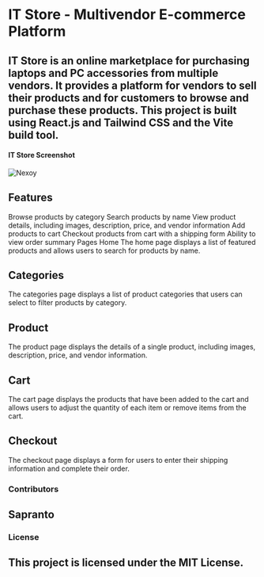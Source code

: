 # IT Store - Multivendor E-commerce Platform
## IT Store is an online marketplace for purchasing laptops and PC accessories from multiple vendors. It provides a platform for vendors to sell their products and for customers to browse and purchase these products. This project is built using React.js and Tailwind CSS and the Vite build tool.

#### IT Store Screenshot
![Nexoy](/capture.png)

## Features
Browse products by category
Search products by name
View product details, including images, description, price, and vendor information
Add products to cart
Checkout products from cart with a shipping form
Ability to view order summary
Pages
Home
The home page displays a list of featured products and allows users to search for products by name.

## Categories
The categories page displays a list of product categories that users can select to filter products by category.

## Product
The product page displays the details of a single product, including images, description, price, and vendor information.

## Cart
The cart page displays the products that have been added to the cart and allows users to adjust the quantity of each item or remove items from the cart.

## Checkout
The checkout page displays a form for users to enter their shipping information and complete their order.


### Contributors
## Sapranto
### License
## This project is licensed under the MIT License.

